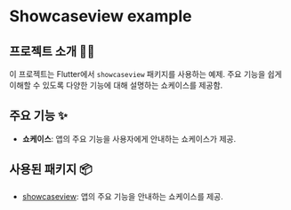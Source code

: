 # Showcaseview example

## 프로젝트 소개 👨‍💻

이 프로젝트는 Flutter에서 `showcaseview` 패키지를 사용하는 예제. 주요 기능을 쉽게 이해할 수 있도록 다양한 기능에 대해 설명하는 쇼케이스를 제공함. 


## 주요 기능 ✨

- **쇼케이스**: 앱의 주요 기능을 사용자에게 안내하는 쇼케이스가 제공.

## 사용된 패키지 📦

- [showcaseview](https://pub.dev/packages/showcaseview): 앱의 주요 기능을 안내하는 쇼케이스를 제공.


